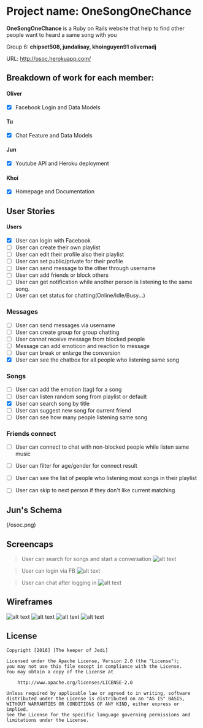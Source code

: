 # Project name: OneSongOneChance

**OneSongOneChance** is a Ruby on Rails website that help to find other people want to heard a same song with you

Group 6: **chipset508, jundalisay, khoinguyen91 olivernadj**

URL: http://osoc.herokuapp.com/


## Breakdown of work for each member:

#### Oliver
* [x] Facebook Login and Data Models

#### Tu
* [x] Chat Feature and Data Models

#### Jun
* [x] Youtube API and Heroku deployment

#### Khoi 
* [x] Homepage and Documentation


## User Stories

#### Users
* [x] User can login with Facebook
* [ ] User can create their own playlist
* [ ] User can edit their profile also their playlist
* [ ] User can set public/private for their profile
* [ ] User can send message to the other through username
* [ ] User can add friends or block others
* [ ] User can get notification while another person is listening to the same song.
* [ ] User can set status for chatting(Online/Idle/Busy...)

### Messages
* [ ] User can send messages via username
* [ ] User can create group for group chatting
* [ ] User cannot receive message from blocked people
* [ ] Message can add emoticon and reaction to message
* [ ] User can break or enlarge the conversion 
* [x] User can see the chatbox for all people who listening same song

### Songs
* [ ] User can add the emotion (tag) for a song
* [ ] User can listen random song from playlist or default
* [x] User can search song by title
* [ ] User can suggest new song for current friend
* [ ] User can see how many people listening same song

### Friends connect
* [ ] User can connect to chat with non-blocked people while listen same music
* [ ] User can filter for age/gender for connect result
* [ ] User can see the list of people who listening most songs in their playlist
* [ ] User can skip to next person if they don't like current matching


## Jun's Schema

(/osoc.png) 


## Screencaps

> User can search for songs and start a conversation
![alt text](/searchvid.gif) 


> User can login via FB
![alt text](/loginwithfb.gif) 


> User can chat after logging in
![alt text](/chat.gif) 



## Wireframes

![alt text](/wireframe/homepage.png)
![alt text](/wireframe/signup.png)
![alt text](/wireframe/profile.png)
![alt text](/wireframe/chatwindow.png)

## License

    Copyright [2016] [The keeper of Jedi]

    Licensed under the Apache License, Version 2.0 (the "License");
    you may not use this file except in compliance with the License.
    You may obtain a copy of the License at

        http://www.apache.org/licenses/LICENSE-2.0

    Unless required by applicable law or agreed to in writing, software
    distributed under the License is distributed on an "AS IS" BASIS,
    WITHOUT WARRANTIES OR CONDITIONS OF ANY KIND, either express or implied.
    See the License for the specific language governing permissions and
    limitations under the License.